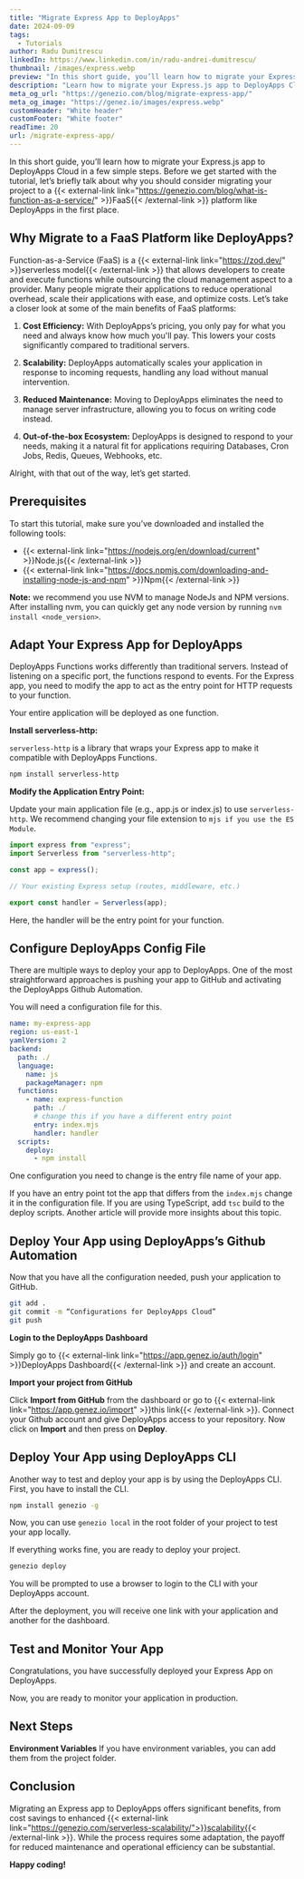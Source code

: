 ```yaml
---
title: "Migrate Express App to DeployApps"
date: 2024-09-09
tags:
  - Tutorials
author: Radu Dumitrescu
linkedIn: https://www.linkedin.com/in/radu-andrei-dumitrescu/
thumbnail: /images/express.webp
preview: "In this short guide, you’ll learn how to migrate your Express.js app to DeployApps Cloud in a few simple steps. Before we get started with the tutorial, let’s briefly talk about why you should consider migrating your project to a FaaS platform like DeployApps in the first place. "
description: "Learn how to migrate your Express.js app to DeployApps Cloud, optimize costs, scale easily, and reduce maintenance with this simple step-by-step guide"
meta_og_url: "https://genezio.com/blog/migrate-express-app/"
meta_og_image: "https://genez.io/images/express.webp"
customHeader: "White header"
customFooter: "White footer"
readTime: 20
url: /migrate-express-app/
---
```


In this short guide, you’ll learn how to migrate your Express.js app to DeployApps Cloud in a few simple steps. Before we get started with the tutorial, let’s briefly talk about why you should consider migrating your project to a {{< external-link link="https://genezio.com/blog/what-is-function-as-a-service/" >}}FaaS{{< /external-link >}} platform like DeployApps in the first place.

## Why Migrate to a FaaS Platform like DeployApps?

Function-as-a-Service (FaaS) is a {{< external-link link="https://zod.dev/" >}}serverless model{{< /external-link >}} that allows developers to create and execute functions while outsourcing the cloud management aspect to a provider. Many people migrate their applications to reduce operational overhead, scale their applications with ease, and optimize costs. Let’s take a closer look at some of the main benefits of FaaS platforms:

1. **Cost Efficiency:** With DeployApps’s pricing, you only pay for what you need and always know how much you'll pay. This lowers your costs significantly compared to traditional servers.

2. **Scalability:** DeployApps automatically scales your application in response to incoming requests, handling any load without manual intervention.

3. **Reduced Maintenance:** Moving to DeployApps eliminates the need to manage server infrastructure, allowing you to focus on writing code instead.

4. **Out-of-the-box Ecosystem:** DeployApps is designed to respond to your needs, making it a natural fit for applications requiring Databases, Cron Jobs, Redis, Queues, Webhooks, etc.

Alright, with that out of the way, let’s get started.

## Prerequisites

To start this tutorial, make sure you’ve downloaded and installed the following tools:

- {{< external-link link="https://nodejs.org/en/download/current" >}}Node.js{{< /external-link >}}
- {{< external-link link="https://docs.npmjs.com/downloading-and-installing-node-js-and-npm" >}}Npm{{< /external-link >}}

**Note:** we recommend you use NVM to manage NodeJs and NPM versions. After installing nvm, you can quickly get any node version by running `nvm install <node_version>`.

## Adapt Your Express App for DeployApps

DeployApps Functions works differently than traditional servers. Instead of listening on a specific port, the functions respond to events. For the Express app, you need to modify the app to act as the entry point for HTTP requests to your function.

Your entire application will be deployed as one function.

**Install serverless-http:**

`serverless-http` is a library that wraps your Express app to make it compatible with DeployApps Functions.

```bash
npm install serverless-http
```

**Modify the Application Entry Point:**

Update your main application file (e.g., app.js or index.js) to use `serverless-http`.
We recommend changing your file extension to `mjs if you use the ES Module`.

```ts
import express from "express";
import Serverless from "serverless-http";

const app = express();

// Your existing Express setup (routes, middleware, etc.)

export const handler = Serverless(app);
```

Here, the handler will be the entry point for your function.

## Configure DeployApps Config File

There are multiple ways to deploy your app to DeployApps. One of the most straightforward approaches is pushing your app to GitHub and activating the DeployApps Github Automation.

You will need a configuration file for this.

```yaml
name: my-express-app
region: us-east-1
yamlVersion: 2
backend:
  path: ./
  language:
    name: js
    packageManager: npm
  functions:
    - name: express-function
      path: ./
      # change this if you have a different entry point
      entry: index.mjs
      handler: handler
  scripts:
    deploy:
      - npm install
```

One configuration you need to change is the entry file name of your app.

If you have an entry point tot the app that differs from the `index.mjs` change it in the configuration file.
If you are using TypeScript, add `tsc` build to the deploy scripts. Another article will provide more insights about this topic.

## Deploy Your App using DeployApps’s Github Automation

Now that you have all the configuration needed, push your application to GitHub.

```bash
git add .
git commit -m “Configurations for DeployApps Cloud”
git push
```

**Login to the DeployApps Dashboard**

Simply go to {{< external-link link="https://app.genez.io/auth/login" >}}DeployApps Dashboard{{< /external-link >}} and create an account.

**Import your project from GitHub**

Click **Import from GitHub** from the dashboard or go to {{< external-link link="https://app.genez.io/import" >}}this link{{< /external-link >}}.
Connect your Github account and give DeployApps access to your repository.
Now click on **Import** and then press on **Deploy**.

## Deploy Your App using DeployApps CLI

Another way to test and deploy your app is by using the DeployApps CLI.
First, you have to install the CLI.

```bash
npm install genezio -g
```

Now, you can use `genezio local` in the root folder of your project to test your app locally.

If everything works fine, you are ready to deploy your project.

```bash
genezio deploy
```

You will be prompted to use a browser to login to the CLI with your DeployApps account.

After the deployment, you will receive one link with your application and another for the dashboard.

## Test and Monitor Your App

Congratulations, you have successfully deployed your Express App on DeployApps.

Now, you are ready to monitor your application in production.

## Next Steps

**Environment Variables**
If you have environment variables, you can add them from the project folder.

## Conclusion

Migrating an Express app to DeployApps offers significant benefits, from cost savings to enhanced {{< external-link link="https://genezio.com/serverless-scalability/">}}scalability{{< /external-link >}}. While the process requires some adaptation, the payoff for reduced maintenance and operational efficiency can be substantial.

**Happy coding!**
